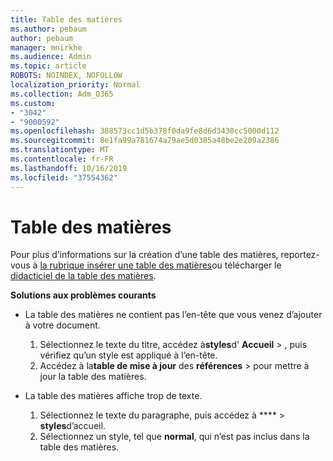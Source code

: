 ```yaml
---
title: Table des matières
ms.author: pebaum
author: pebaum
manager: mnirkhe
ms.audience: Admin
ms.topic: article
ROBOTS: NOINDEX, NOFOLLOW
localization_priority: Normal
ms.collection: Adm_O365
ms.custom:
- "3042"
- "9000592"
ms.openlocfilehash: 388573cc1d5b378f0da9fe8d6d3430cc5000d112
ms.sourcegitcommit: 8e1fa99a781674a79ae5d0385a48be2e209a2386
ms.translationtype: MT
ms.contentlocale: fr-FR
ms.lasthandoff: 10/16/2019
ms.locfileid: "37554362"
---
```

# <a name="table-of-contents"></a>Table des matières

Pour plus d’informations sur la création d’une table des matières, reportez-vous à [la rubrique insérer une table des matières](https://support.office.com/article/882e8564-0edb-435e-84b5-1d8552ccf0c0)ou télécharger le [didacticiel de la table des matières](https://go.microsoft.com/fwlink/?linkid=2065106).

**Solutions aux problèmes courants**

- La table des matières ne contient pas l’en-tête que vous venez d’ajouter à votre document.
  1. Sélectionnez le texte du titre, accédez à**styles**d' **Accueil** > , puis vérifiez qu’un style est appliqué à l’en-tête.
  2. Accédez à la**table de mise à jour** des **références** > pour mettre à jour la table des matières.

- La table des matières affiche trop de texte. 
  1. Sélectionnez le texte du paragraphe, puis accédez à **** > **styles**d’accueil.
  2. Sélectionnez un style, tel que **normal**, qui n’est pas inclus dans la table des matières.